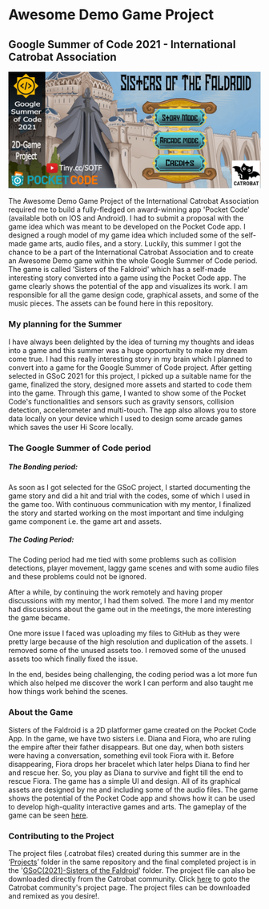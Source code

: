 # **Awesome Demo Game Project**
## Google Summer of Code 2021 - International Catrobat Association

![alt text](https://github.com/Shriyanshu1/DemoGameProject-2021/blob/main/Image/Banner.png)

The Awesome Demo Game Project of the International Catrobat Association required me to build a fully-fledged on  award-winning app 'Pocket Code' (available both on IOS and Android). I had to submit a proposal with the game idea which was meant to be developed on the Pocket Code app. I designed a rough model of my game idea which included some of the self-made game arts, audio files, and a story. Luckily, this summer I got the chance to be a part of the International Catrobat Association and to create an Awesome Demo game within the whole Google Summer of Code period.
The game is called 'Sisters of the Faldroid' which has a self-made interesting story converted into a game using the Pocket Code app. The game clearly shows the potential of the app and visualizes its work. I am responsible for all the game design code, graphical assets, and some of the music pieces. The assets can be found here in this repository.

### My planning for the Summer

I have always been delighted by the idea of turning my thoughts and ideas into a game and this summer was a huge opportunity to make my dream come true. I had this really interesting story in my brain which I planned to convert into a game for the Google Summer of Code project. After getting selected in GSoC 2021 for this project, I picked up a suitable name for the game, finalized the story, designed more assets and started to code them into the game. Through this game, I wanted to show some of the Pocket Code's functionalities and sensors such as gravity sensors, collision detection, accelerometer and multi-touch. The app also allows you to store data locally on your device which I used to design some arcade games which saves the user Hi Score locally.

### The Google Summer of Code period

##### The Bonding period:
As soon as I got selected for the GSoC project, I started documenting the game story and did a hit and trial with the codes, some of which I used in the game too. With continuous communication with my mentor, I finalized the story and started working on the most important and time indulging game component i.e. the game art and assets.

##### The Coding Period:
The Coding period had me tied with some problems such as collision detections, player movement, laggy game scenes and with some audio files and these problems could not be ignored.

After a while, by continuing the work remotely and having proper discussions with my mentor, I had them solved. The more I and my mentor had discussions about the game out in the meetings, the more interesting the game became.

One more issue I faced was uploading my files to GitHub as they were pretty large because of the high resolution and duplication of the assets. I removed some of the unused assets too. I removed some of the unused assets too which finally fixed the issue.

In the end, besides being challenging, the coding period was a lot more fun which also helped me discover the work I can perform and also taught me how things work behind the scenes.

### About the Game 

Sisters of the Faldroid is a 2D platformer game created on the Pocket Code App. In the game, we have two sisters i.e. Diana and Fiora, who are ruling the empire after their father disappears. But one day, when both sisters were having a conversation, something evil took Fiora with it. Before disappearing, Fiora drops her bracelet which later helps Diana to find her and rescue her. So, you play as Diana to survive and fight till the end to rescue Fiora. The game has a simple UI and design. All of its graphical assets are designed by me and including some of the audio files.
The game shows the potential of the Pocket Code app and shows how it can be used to develop high-quality interactive games and arts. The gameplay of the game can be seen [here](tiny.cc/SOTF).

### Contributing to the Project

The project files (.catrobat files) created during this summer are in the ‘[Projects](https://github.com/Shriyanshu1/DemoGameProject-2021/tree/main/Project)’ folder in the same repository and the final completed project is in the '[GSoC(2021)-Sisters of the Faldroid](https://github.com/Shriyanshu1/DemoGameProject-2021/tree/main/GSoC(2021)-Sisters%20of%20the%20Faldroid)' folder. 
The project file can also be downloaded directly from the Catrobat community. Click [here](https://share.catrob.at/app/project/90ec41a9-041c-11ec-af47-005056a36f47) to goto the Catrobat community's project page. 
The project files can be downloaded and remixed as you desire!.


